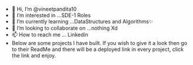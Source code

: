- 👋 Hi, I’m @vineetpandita10
- 👀 I’m interested in ...SDE-1 Roles
- 🌱 I’m currently learning ...DataStructures and Algorithms✨
- 💞️ I’m looking to collaborate on ...nothing Xd
- 📫 How to reach me ... Linkedin
- Below are some projects I have built. If you wish to give it a look then go to their ReadMe and there will be a deployed link in every project, click the link and enjoy.

<!---
vineetpandita10/vineetpandita10 is a ✨ special ✨ repository because its `README.md` (this file) appears on your GitHub profile.
You can click the Preview link to take a look at your changes.
--->
